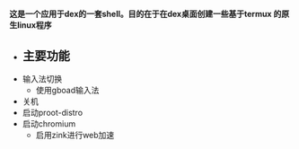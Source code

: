 #### 这是一个应用于dex的一套shell。目的在于在dex桌面创建一些基于termux 的原生linux程序  
- ## 主要功能 
 - 输入法切换
   - 使用gboad输入法
 - 关机 
 - 启动proot-distro  
 - 启动chromium
   - 启用zink进行web加速
